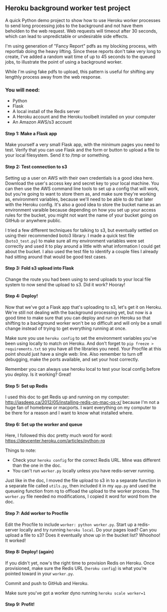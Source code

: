 ## Heroku background worker test project

A quick Python demo project to show how to use Heroku worker processes to send
long processing jobs to the background and not have them beholden to the web
request. Web requests will timeout after 30 seconds, which can lead to
unpredictable or undesirable side effects.

I'm using generation of "Fancy Report" pdfs as my blocking process, with
reportlab doing the heavy lifting. Since these reports don't take very
long to create, I've added a random wait time of up to 45 seconds to the
queued jobs, to illustrate the point of using a background worker.

While I'm using fake pdfs to upload, this pattern is useful for shifting
any lengthly process away from the web response.

### You will need:

- Python
- Flask
- A local install of the Redis server
- A Heroku account and the Heroku toolbelt installed on your computer
- An Amazon AWS/s3 account

#### Step 1: Make a Flask app

Make yourself a very small Flask app, with the minimum pages you need to test.
Verify that you can use Flask and the form or button to upload a file to your
local filesystem. Send it to /tmp or something.

#### Step 2: Test connection to s3

Setting up a user on AWS with their own credentials is a good idea here.
Download the user's access key and secret key to your local machine. You can
then use the AWS command line tools to set up a config that will work, but
you're going to want to store them as, and make sure they're working as,
environment variables, because we'll need to be able to do that later with
the Heroku config. It's also a good idea to store the bucket name as an
environment varaible because depending on how you set up your access rules for
the bucket, you might not want the name of your bucket going on GitHub or
anywhere public.

I tried a few different techniques for talking to s3, but eventually settled
on using their recommended boto3 library. I made a quick test file
(``boto3_test.py``) to make sure all my environment variables were set correctly
and used it to play around a little with what information I could get about
the bucket. I also used the test file to identify a couple files I already had
sitting around that would be good test cases.

#### Step 3: Fold s3 upload into Flask

Change the route you had been using to send uploads to your local file system
to now send the upload to s3. Did it work? Hooray!

#### Step 4: Deploy!

Now that we've got a Flask app that's uploading to s3, let's get it on Heroku.
We're still not dealing with the background processing yet, but now is a good
time to make sure that you can deploy and run on Heroku so that shifting to
a background worker won't be so difficult and will only be a small change
instead of trying to get everything running at once.

Make sure you use ``heroku config`` to set the environment variables you've been
using locally to match on Heroku. And don't forget to ``pip freeze >
requirements.txt`` so you have all the libraries you need. Your Procfile at this
point should just have a single web: line. Also remember to turn off debugging,
make the ports available, and set your host correctly.

Remember you can always use heroku local to test your local config before you
deploy. Is it working? Great!

#### Step 5: Set up Redis

I used this doc to get Redis up and running on my computer:
http://jasdeep.ca/2012/05/installing-redis-on-mac-os-x/ because I'm not a huge
fan of homebrew or macports. I want everything on my computer to be there for
a reason and I want to know what installed where.

#### Step 6: Set up the worker and queue

Here, I followed this doc pretty much word for word:
https://devcenter.heroku.com/articles/python-rq

Things to note:

- Check your ``heroku config`` for the correct Redis URL. Mine was different
than the one in the doc.
- You can't run ``worker.py`` locally unless you have redis-server running.

Just like in the doc, I moved the file upload to s3 in to a separate function
in a separate file called ``utils.py``, then included it in my ``app.py`` and
used the queueing function from rq to offload the upload to the worker process.
The ``worker.py`` file needed no modifications, I copied it word for word from
the doc.

#### Step 7: Add worker to Procfile

Edit the Procfile to include ``worker: python worker.py``. Start up a
redis-server locally and try running ``heroku local``. Do your pages load?
Can you upload a file to s3? Does it eventually show up in the bucket list?
Whoohoo! It worked!

#### Step 8: Deploy! (again)

If you didn't yet, now's the right time to provision Redis on Heroku. Once
provisioned, make sure the Redis URL (``heroku config``) is what you're pointed
toward in your ``worker.py``.

Commit and push to GitHub and Heroku.

Make sure you've got a worker dyno running ``heroku scale worker=1``

#### Step 9: Profit!
